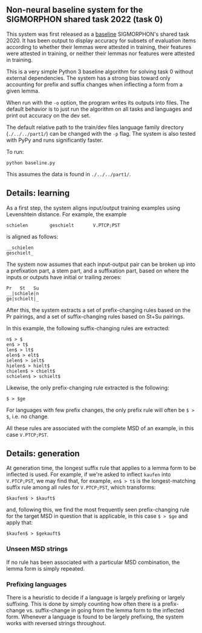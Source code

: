 ## Non-neural baseline system for the SIGMORPHON shared task 2022 (task 0)

This system was first released as a [baseline](https://github.com/sigmorphon2020/task0-baselines/tree/master/nonneural) SIGMORPHON's shared task 2020. It has been output to display accuracy for subsets of evaluation items according to whether their lemmas were attested in training, their features were attested in training, or neither their lemmas nor features were attested in training.

This is a very simple Python 3 baseline algorithm for solving task 0 without external dependencies. The system has a strong bias toward only accounting for prefix and suffix changes when inflecting a form from a given lemma.

When run with the `-o` option, the program writes its outputs into files.  The default behavior is to just run the algorithm on all tasks and languages and print out accuracy on the dev set.

The default relative path to the train/dev files language family directory (`./../../part1/`) can be changed with the `-p` flag. The system is also tested with PyPy and runs significantly faster.

To run:

```
python baseline.py
```

This assumes the data is found in `./../../part1/`.

## Details: learning

As a first step, the system aligns input/output training examples using Levenshtein distance.  For example, the example

```
schielen        geschielt       V.PTCP;PST
```

is aligned as follows:

```
__schielen
geschielt_
```

The system now assumes that each input-output pair can be broken up into a prefixation part, a stem part, and a suffixation part, based on where the inputs or outputs have initial or trailing zeroes:

```
Pr   St   Su
__|schiele|n
ge|schielt|_
```

After this, the system extracts a set of prefix-changing rules based on the Pr pairings, and a set of suffix-changing rules based on St+Su pairings.

In this example, the following suffix-changing rules are extracted:

```
n$ > $
en$ > t$
len$ > lt$
elen$ > elt$
ielen$ > ielt$
hielen$ > hielt$
chielen$ > chielt$
schielen$ > schielt$
```

Likewise, the only prefix-changing rule extracted is the following:

```
$ > $ge
```

For languages with few prefix changes, the only prefix rule will often be `$ > $`, i.e. no change.

All these rules are associated with the complete MSD of an example, in this case `V.PTCP;PST`.

## Details: generation

At generation time, the longest suffix rule that applies to a lemma form to be inflected is used.  For example, if we're asked to inflect `kaufen` into `V.PTCP;PST`, we may find that, for example, `en$ > t$` is the longest-matching suffix rule among all rules for `V.PTCP;PST`, which transforms:

```
$kaufen$ > $kauft$
```

and, following this, we find the most frequently seen prefix-changing rule for the target MSD in question that is applicable, in this case `$ > $ge` and apply that:

```
$kaufen$ > $gekauft$
```

### Unseen MSD strings

If no rule has been associated with a particular MSD combination, the lemma form is simply repeated.

### Prefixing languages

There is a heuristic to decide if a language is largely prefixing or largely suffixing.  This is done by simply counting how often there is a prefix-change vs. suffix-change in going from the lemma form to the inflected form.  Whenever a language is found to be largely prefixing, the system works with reversed strings throughout.
